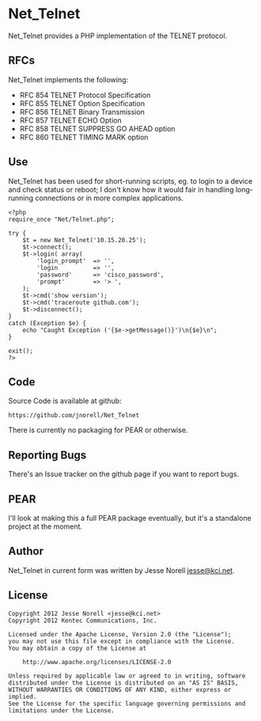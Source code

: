 Net_Telnet
==========

Net_Telnet provides a PHP implementation of the TELNET protocol.

RFCs
----

Net_Telnet implements the following:

* RFC 854  TELNET Protocol Specification
* RFC 855  TELNET Option Specification
* RFC 856  TELNET Binary Transmission
* RFC 857  TELNET ECHO Option
* RFC 858  TELNET SUPPRESS GO AHEAD option
* RFC 860  TELNET TIMING MARK option

Use
---

Net_Telnet has been used for short-running scripts, eg. to login to a device
and check status or reboot; I don't know how it would fair in handling
long-running connections or in more complex applications.

    <?php
    require_once "Net/Telnet.php";

    try {
        $t = new Net_Telnet('10.15.20.25');
        $t->connect();
        $t->login( array(
            'login_prompt'  => '',
            'login          => '',
            'password'      => 'cisco_password',
            'prompt'        => '> ',
        );
        $t->cmd('show version');
        $t->cmd('traceroute github.com');
        $t->disconnect();
    }
    catch (Exception $e) {
        echo "Caught Exception ('{$e->getMessage()}')\n{$e}\n";
    }

    exit();
    ?>

Code
----

Source Code is available at github:

    https://github.com/jnorell/Net_Telnet

There is currently no packaging for PEAR or otherwise.

Reporting Bugs
--------------

There's an Issue tracker on the github page if you want to report bugs.

PEAR
-------

I'll look at making this a full PEAR package eventually,
but it's a standalone project at the moment.

Author
------

Net_Telnet in current form was written by Jesse Norell <jesse@kci.net>.

License
-------

    Copyright 2012 Jesse Norell <jesse@kci.net>
    Copyright 2012 Kentec Communications, Inc.

    Licensed under the Apache License, Version 2.0 (the "License");
    you may not use this file except in compliance with the License.
    You may obtain a copy of the License at

        http://www.apache.org/licenses/LICENSE-2.0

    Unless required by applicable law or agreed to in writing, software
    distributed under the License is distributed on an "AS IS" BASIS,
    WITHOUT WARRANTIES OR CONDITIONS OF ANY KIND, either express or implied.
    See the License for the specific language governing permissions and
    limitations under the License.

